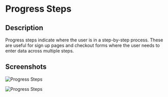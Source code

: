 # Progress Steps

## Description

Progress steps indicate where the user is in a step-by-step process. These are useful for sign up pages and checkout forms where the user needs to enter data across multiple steps.

## Screenshots

![Progress Steps](https://github.com/user-attachments/assets/7bd8695a-2e30-49e6-875e-858365934449)

![Progress Steps](https://github.com/user-attachments/assets/1732339c-402f-4964-b926-ac9134a7d47d)